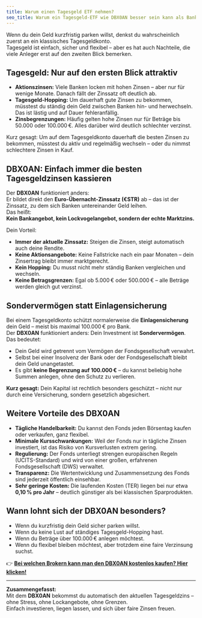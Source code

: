 ```yaml
---
title: Warum einen Tagesgeld ETF nehmen?
seo_title: Warum ein Tagesgeld-ETF wie DBX0AN besser sein kann als Bank-Tagesgeld
---
```


Wenn du dein Geld kurzfristig parken willst, denkst du wahrscheinlich zuerst an ein klassisches Tagesgeldkonto.  
Tagesgeld ist einfach, sicher und flexibel – aber es hat auch Nachteile, die viele Anleger erst auf den zweiten Blick bemerken.

## Tagesgeld: Nur auf den ersten Blick attraktiv

- **Aktionszinsen:** Viele Banken locken mit hohen Zinsen – aber nur für wenige Monate. Danach fällt der Zinssatz oft deutlich ab.
- **Tagesgeld-Hopping:** Um dauerhaft gute Zinsen zu bekommen, müsstest du ständig dein Geld zwischen Banken hin- und herwechseln. Das ist lästig und auf Dauer fehleranfällig.
- **Zinsbegrenzungen:** Häufig gelten hohe Zinsen nur für Beträge bis 50.000 oder 100.000 €. Alles darüber wird deutlich schlechter verzinst.

Kurz gesagt: Um auf dem Tagesgeldkonto dauerhaft die besten Zinsen zu bekommen, müsstest du aktiv und regelmäßig wechseln – oder du nimmst schlechtere Zinsen in Kauf.

## DBX0AN: Einfach immer die besten Tagesgeldzinsen kassieren

Der **DBX0AN** funktioniert anders:  
Er bildet direkt den **Euro-Übernacht-Zinssatz (€STR)** ab – das ist der Zinssatz, zu dem sich Banken untereinander Geld leihen.  
Das heißt:  
**Kein Bankangebot, kein Lockvogelangebot, sondern der echte Marktzins.**

Dein Vorteil:

- **Immer der aktuelle Zinssatz:** Steigen die Zinsen, steigt automatisch auch deine Rendite.
- **Keine Aktionsangebote:** Keine Fallstricke nach ein paar Monaten – dein Zinsertrag bleibt immer marktgerecht.
- **Kein Hopping:** Du musst nicht mehr ständig Banken vergleichen und wechseln.
- **Keine Betragsgrenzen:** Egal ob 5.000 € oder 500.000 € – alle Beträge werden gleich gut verzinst.

## Sondervermögen statt Einlagensicherung

Bei einem Tagesgeldkonto schützt normalerweise die **Einlagensicherung** dein Geld – meist bis maximal 100.000 € pro Bank.  
Der **DBX0AN** funktioniert anders: Dein Investment ist **Sondervermögen**. Das bedeutet:

- Dein Geld wird getrennt vom Vermögen der Fondsgesellschaft verwahrt.
- Selbst bei einer Insolvenz der Bank oder der Fondsgesellschaft bleibt dein Geld unangetastet.
- Es gibt **keine Begrenzung auf 100.000 €** – du kannst beliebig hohe Summen anlegen, ohne den Schutz zu verlieren.

**Kurz gesagt:** Dein Kapital ist rechtlich besonders geschützt – nicht nur durch eine Versicherung, sondern gesetzlich abgesichert.

## Weitere Vorteile des DBX0AN

- **Tägliche Handelbarkeit:** Du kannst den Fonds jeden Börsentag kaufen oder verkaufen, ganz flexibel.
- **Minimale Kursschwankungen:** Weil der Fonds nur in tägliche Zinsen investiert, ist das Risiko von Kursverlusten extrem gering.
- **Regulierung:** Der Fonds unterliegt strengen europäischen Regeln (UCITS-Standard) und wird von einer großen, erfahrenen Fondsgesellschaft (DWS) verwaltet.
- **Transparenz:** Die Wertentwicklung und Zusammensetzung des Fonds sind jederzeit öffentlich einsehbar.
- **Sehr geringe Kosten:** Die laufenden Kosten (TER) liegen bei nur etwa **0,10 % pro Jahr** – deutlich günstiger als bei klassischen Sparprodukten.

## Wann lohnt sich der DBX0AN besonders?

- Wenn du kurzfristig dein Geld sicher parken willst.
- Wenn du keine Lust auf ständiges Tagesgeld-Hopping hast.
- Wenn du Beträge über 100.000 € anlegen möchtest.
- Wenn du flexibel bleiben möchtest, aber trotzdem eine faire Verzinsung suchst.

👉 **[Bei welchen Brokern kann man den DBX0AN kostenlos kaufen? Hier klicken!](/empfehlungen/)**

---

**Zusammengefasst:**  
Mit dem **DBX0AN** bekommst du automatisch den aktuellen Tagesgeldzins – ohne Stress, ohne Lockangebote, ohne Grenzen.  
Einfach investieren, liegen lassen, und sich über faire Zinsen freuen.


